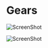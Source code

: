 # Gears

![ScreenShot](https://frozenless.com/images/gears.webp)

![ScreenShot](https://frozenless.com/images/gears-editor.webp)